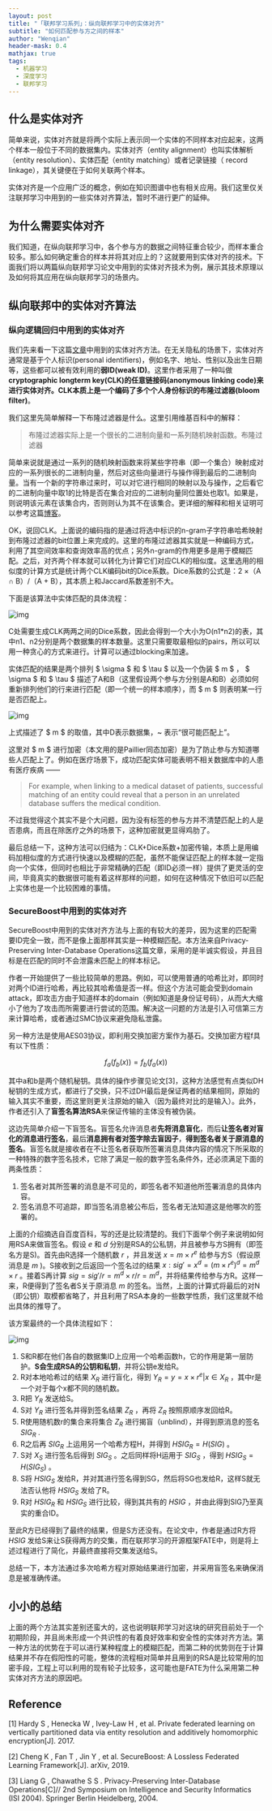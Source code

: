 ```yaml
---
layout: post
title: "「联邦学习系列」：纵向联邦学习中的实体对齐"
subtitle: "如何匹配参与方之间的样本"
author: "Wenqian"
header-mask: 0.4
mathjax: true
tags:
  - 机器学习
  - 深度学习
  - 联邦学习
---
```


## 什么是实体对齐
简单来说，实体对齐就是将两个实际上表示同一个实体的不同样本对应起来，这两个样本一般位于不同的数据集内。实体对齐（entity alignment）也叫实体解析（entity resolution）、实体匹配（entity matching）或者记录链接（
record linkage），其关键便在于如何关联两个样本。

实体对齐是一个应用广泛的概念，例如在知识图谱中也有相关应用。我们这里仅关注联邦学习中用到的一些实体对齐算法，暂时不进行更广的延伸。

## 为什么需要实体对齐
我们知道，在纵向联邦学习中，各个参与方的数据之间特征重合较少，而样本重合较多。那么如何确定重合的样本并将其对应上的？这就要用到实体对齐的技术。下面我们将以两篇纵向联邦学习论文中用到的实体对齐技术为例，展示其技术原理以及如何将其应用在纵向联邦学习的场景内。

## 纵向联邦中的实体对齐算法
### 纵向逻辑回归中用到的实体对齐
我们先来看一下这篇[文章](https://www.researchgate.net/publication/321374782_Private_federated_learning_on_vertically_partitioned_data_via_entity_resolution_and_additively_homomorphic_encryption)中用到的实体对齐方法。在无关隐私的场景下，实体对齐通常是基于个人标识(personal identifiers)，例如名字、地址、性别以及出生日期等，这些都可以被有效利用的**弱ID(weak ID)**。这里作者采用了一种叫做**cryptographic longterm key(CLK)**的任意链接码(anonymous linking code)来进行实体对齐。CLK本质上是一个**编码了多个个人身份标识的布隆过滤器(bloom filter)**。

我们这里先简单解释一下布隆过滤器是什么。这里引用维基百科中的解释：
> 布隆过滤器实际上是一个很长的二进制向量和一系列随机映射函数。布隆过滤器

简单来说就是通过一系列的随机映射函数来将某些字符串（即一个集合）映射成对应的一系列很长的二进制向量，然后对这些向量进行与操作得到最后的二进制向量。当有一个新的字符串过来时，可以对它进行相同的映射以及与操作，之后看它的二进制向量中取1的比特是否在集合对应的二进制向量同位置处也取1。如果是，则说明该元素在该集合内，否则则认为其不在该集合。更详细的解释和相关证明可以参考这篇[博客](https://blog.csdn.net/jiaomeng/article/details/1495500)。

OK，说回CLK。上面说的编码指的是通过将选中标识的n-gram子字符串哈希映射到布隆过滤器的bit位置上来完成的。这里的布隆过滤器其实就是一种编码方式，利用了其空间效率和查询效率高的优点；另外n-gram的作用更多是用于模糊匹配。之后，对齐两个样本就可以转化为计算它们对应CLK的相似度。这里选用的相似度的计算方式是统计两个CLK编码bit的Dice系数。Dice系数的公式是：2 ×（A ∩ B）/（A + B），其本质上和Jaccard系数差别不大。

下面是该算法中实体匹配的具体流程：

![img](/img/in-post/fl/entity-resolution/alg1.png)

C处需要生成CLK两两之间的Dice系数，因此会得到一个大小为O(n1*n2)的表，其中n1、n2分别是两个数据集的样本数量。这里只需要取最相似的pairs，所以可以用一种贪心的方式来进行。计算可以通过blocking来加速。

实体匹配的结果是两个排列 $ \sigma $ 和 $ \tau $ 以及一个伪装 $ m $ ， $ \sigma $ 和 $ \tau $ 描述了A和B（这里假设两个参与方分别是A和B）必须如何重新排列他们的行来进行匹配（即一个统一的样本顺序），而 $ m $ 则表明某一行是否匹配上。

![img](/img/in-post/fl/entity-resolution/formula1.png)

上式描述了 $ m $ 的取值，其中D表示数据集，~ 表示“很可能匹配上”。

这里对 $ m $ 进行加密（本文用的是Paillier同态加密）是为了防止参与方知道哪些人匹配上了。例如在医疗场景下，成功匹配实体可能表明不相关数据库中的人患有医疗疾病 ——
> For example, when linking to a medical dataset of patients, successful matching of an entity could reveal that a person in an unrelated database suffers the medical condition.

不过我觉得这个其实不是个大问题，因为没有标签的参与方并不清楚匹配上的人是否患病，而且在除医疗之外的场景下，这种加密就更显得鸡肋了。

最后总结一下，这种方法可以归结为：CLK+Dice系数+加密传输，本质上是用编码加相似度的方式进行快速以及模糊的匹配，虽然不能保证匹配上的样本就一定指向一个实体，但同时也相比于非常精确的匹配（即ID必须一样）提供了更灵活的空间，毕竟真实的数据很可能有着这样那样的问题，如何在这种情况下依旧可以匹配上实体也是一个比较困难的事情。

### SecureBoost中用到的实体对齐
SecureBoost中用到的实体对齐方法与上面的有较大的差异，因为这里的匹配需要ID完全一致，而不是像上面那样其实是一种模糊匹配。本方法来自Privacy-Preserving Inter-Database Operations这篇文章，采用的是半诚实假设，并且目标是在匹配的同时不会泄露未匹配上的样本标记。

作者一开始提供了一些比较简单的思路。例如，可以使用普通的哈希比对，即同时对两个ID进行哈希，再比较其哈希值是否一样。但这个方法可能会受到domain attack，即攻击方由于知道样本的domain（例如知道是身份证号码），从而大大缩小了他为了攻击而所需要进行尝试的范围。解决这一问题的方法是引入可信第三方来计算哈希，或者通过SMC协议来避免隐私泄露。

另一种方法是使用AES03协议，即利用交换加密方案作为基石。交换加密方程f具有以下性质：

$$ f_a(f_b(x)) = f_b(f_a(x)) $$

其中a和b是两个随机秘钥。具体的操作步骤见论文[3]，这种方法感觉有点类似DH秘钥的生成方式，都进行了交换，只不过DH最后是保证两者的结果相同，原始的输入其实不重要，而这里则更关注原始的输入（因为最终对比的是输入）。此外，作者还引入了**盲签名算法RSA**来保证传输的主体没有被伪装。

这边先简单介绍一下盲签名。盲签名允许消息者**先将消息盲化**，而后**让签名者对盲化的消息进行签名**，最后**消息拥有者对签字除去盲因子**，**得到签名者关于原消息的签名**。盲签名就是接收者在不让签名者获取所签署消息具体内容的情况下所采取的一种特殊的数字签名技术，它除了满足一般的数字签名条件外，还必须满足下面的两条性质：
1. 签名者对其所签署的消息是不可见的，即签名者不知道他所签署消息的具体内容。
2. 签名消息不可追踪，即当签名消息被公布后，签名者无法知道这是他哪次的签署的。

上面的介绍摘选自百度百科，写的还是比较清楚的。我们下面举个例子来说明如何用RSA来做盲签名。假设 $e$ 和 $d$ 分别是RSA的公私钥，并且被参与方S拥有（即签名方是S)。首先由R选择一个随机数 $r$ ，并且发送 $x = m \times r^{e}$ 给参与方S（假设原消息是 $m$ )。S接收到之后返回一个签名过的结果 $x: sig' = x^{d} = (m \times r^{e})^{d} = m^{d} \times r$ 。接着S再计算 $sig = sig' / r = m^{d} \times r / r = m^{d}$，并将结果传给参与方R。这样一来，R便得到了签名者S关于原消息 $m$ 的签名。当然，上面的计算式将最后的对N（即公钥）取模都省略了，并且利用了RSA本身的一些数学性质，我们这里就不给出具体的推导了。

该方案最终的一个具体流程如下：

![img](/img/in-post/fl/entity-resolution/alg2.png)

1. S和R都在他们各自的数据集ID上应用一个哈希函数h，它的作用是第一层防护。**S会生成RSA的公钥和私钥**，并将公钥e发给R。
2. R对本地哈希过的结果 $X_R$ 进行盲化，得到 $Y_R = {y = x \times r^{e} | x \in X_R}$ ，其中r是一个对于每个x都不同的随机数。
3. R把 $Y_R$ 发送给S。
4. S对 $Y_R$ 进行签名并得到签名结果 $Z_R$ ，再将 $Z_R$ 按照原顺序发回给R。
5. R使用随机数r的集合来将集合 $Z_R$ 进行揭盲（unblind），并得到原消息的签名 $SIG_{R}$ .
6. R之后再 $SIG_{R}$ 上运用另一个哈希方程H，并得到 $HSIG_{R} = H(SIG)$ 。
7. S对 $X_{S}$ 进行签名后得到 $SIG_{S}$ 。之后同样将H运用于 $SIG_{S}$ ，得到 $HSIG_{S} = H(SIG_{S})$ 。
8. S将 $HSIG_{S}$ 发给R，并对其进行签名得到SG，然后将SG也发给R，这样S就无法否认他将 $HSIG_{S}$ 发给了R。
9. R对 $HSIG_{R}$ 和 $HSIG_{S}$ 进行比较，得到其共有的 $HSIG$ ，并由此得到SIG乃至真实的重合ID。

至此R方已经得到了最终的结果，但是S方还没有。在论文中，作者是通过R方将 $HSIG$ 发给S来让S获得两方的交集，而在联邦学习的开源框架FATE中，则是将上述过程进行了简化，并最终直接将交集发送给S。

总结一下，本方法通过多次哈希方程对原始结果进行加密，并采用盲签名来确保消息是被准确传递。

## 小小的总结
上面的两个方法其实差别还蛮大的，这也说明联邦学习对这块的研究目前处于一个初期阶段，并且尚未形成一个共识性的有着良好效率和安全性的实体对齐方法。第一种方法的优势在于可以进行某种程度上的模糊匹配，而第二种的优势则在于计算结果并不存在假阳性的可能，整体的流程相对简单并且用到的RSA是比较常用的加密手段，工程上可以利用的现有轮子比较多，这可能也是FATE为什么采用第二种实体对齐方法的原因吧。

## Reference
[1] Hardy S , Henecka W , Ivey-Law H , et al. Private federated learning on vertically partitioned data via entity resolution and additively homomorphic encryption[J]. 2017.

[2] Cheng K , Fan T , Jin Y , et al. SecureBoost: A Lossless Federated Learning Framework[J]. arXiv, 2019.

[3] Liang G , Chawathe S S . Privacy-Preserving Inter-Database Operations[C]// 2nd Symposium on Intelligence and Security Informatics (ISI 2004). Springer Berlin Heidelberg, 2004.
